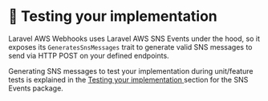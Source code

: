 # 🧪 Testing your implementation

Laravel AWS Webhooks uses Laravel AWS SNS Events under the hood, so it exposes its `GeneratesSnsMessages` trait to generate valid SNS messages to send via HTTP POST on your defined endpoints.

Generating SNS messages to test your implementation during unit/feature tests is explained in the [Testing your implementation ](../getting-started/testing-your-implementation.md)section for the SNS Events package.
